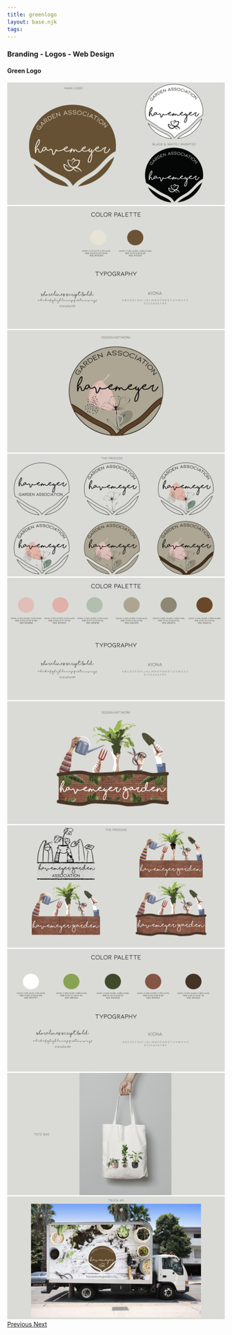 ```yaml
---
title: greenlogo
layout: base.njk
tags: 
---
```

### Branding - Logos - Web Design
   #### Green Logo 
<img src="images/portfolio/00001.jpeg" alt="DESIGNED by Luisa" >
<img src="images/portfolio/00002.jpeg" alt="DESIGNED by Luisa" >
<img src="images/portfolio/00003.jpeg" alt="DESIGNED by Luisa" >
<img src="images/portfolio/00004.jpeg" alt="DESIGNED by Luisa" >
<img src="images/portfolio/00005.jpeg" alt="DESIGNED by Luisa" >
<img src="images/portfolio/00006.jpeg" alt="DESIGNED by Luisa" >
<img src="images/portfolio/00007.jpeg" alt="DESIGNED by Luisa" >
<img src="images/portfolio/00008.jpeg" alt="DESIGNED by Luisa" >
<img src="images/portfolio/00009.jpeg" alt="DESIGNED by Luisa" >
<img src="images/portfolio/000010.jpeg" alt="DESIGNED by Luisa" >
  
  <br>
  <a href="jcoco.html"> Previous </a> <a href="lasalle.html">Next</a> 